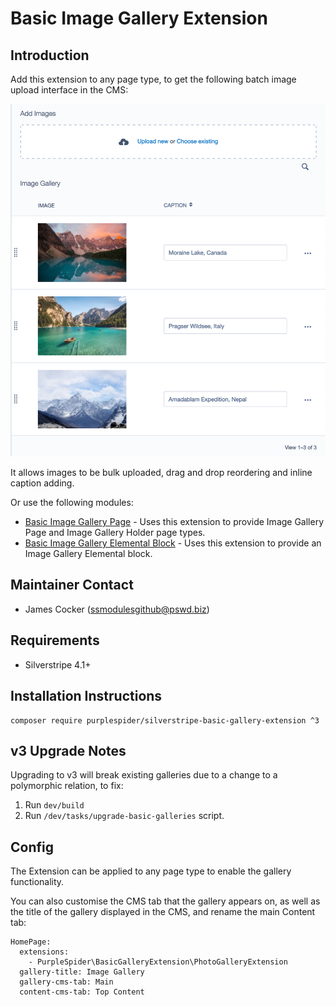 # Basic Image Gallery Extension

## Introduction

Add this extension to any page type, to get the following batch image upload interface in the CMS:

![Screenshot](screenshot.png)

It allows images to be bulk uploaded, drag and drop reordering and inline caption adding.

Or use the following modules:
* [Basic Image Gallery Page](https://github.com/purplespider/silverstripe-basic-galleries) - Uses this extension to provide Image Gallery Page and Image Gallery Holder page types.
* [Basic Image Gallery Elemental Block](https://github.com/purplespider/silverstripe-elemental-basic-gallery) - Uses this extension to provide an Image Gallery Elemental block.

## Maintainer Contact ##
 * James Cocker (ssmodulesgithub@pswd.biz)
 
## Requirements
 * Silverstripe 4.1+
 
## Installation Instructions

````
composer require purplespider/silverstripe-basic-gallery-extension ^3
````

## v3 Upgrade Notes
Upgrading to v3 will break existing galleries due to a change to a polymorphic relation, to fix:
1. Run `dev/build`
2. Run `/dev/tasks/upgrade-basic-galleries` script.

## Config

The Extension can be applied to any page type to enable the gallery functionality.

You can also customise the CMS tab that the gallery appears on, as well as the title of the gallery displayed in the CMS, and rename the main Content tab:

````
HomePage:
  extensions:
    - PurpleSpider\BasicGalleryExtension\PhotoGalleryExtension
  gallery-title: Image Gallery
  gallery-cms-tab: Main
  content-cms-tab: Top Content
````
